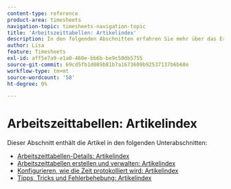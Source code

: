 ```yaml
---
content-type: reference
product-area: timesheets
navigation-topic: timesheets-navigation-topic
title: 'Arbeitszeittabellen: Artikelindex'
description: In den folgenden Abschnitten erfahren Sie mehr über das Erstellen, Bearbeiten, Genehmigen und Verwalten von Arbeitszeittabellen, Arbeitszeittabellenprofilen und Stundentypen.
author: Lisa
feature: Timesheets
exl-id: aff5e7a9-e1a0-460e-bb6b-be9c50db5755
source-git-commit: 69cd5fb1d089b81b7a1673609b92537137b6b68e
workflow-type: tm+mt
source-wordcount: '58'
ht-degree: 0%

---
```


# Arbeitszeittabellen: Artikelindex

<!-- Audited: 12/2023 -->

Dieser Abschnitt enthält die Artikel in den folgenden Unterabschnitten:

* [Arbeitszeittabellen-Details: Artikelindex](../timesheets/timesheets/timesheets.md)
* [Arbeitszeittabellen erstellen und verwalten: Artikelindex](../timesheets/create-and-manage-timesheets/create-and-manage-timesheets.md)
* [Konfigurieren, wie die Zeit protokolliert wird: Artikelindex](../timesheets/config-timesheet-prefs/configure-timesheet-preferences.md)
* [Tipps, Tricks und Fehlerbehebung: Artikelindex](../timesheets/tips-tricks-and-troubleshooting/tips-tricks-and-troubleshooting-timesheets.md)
